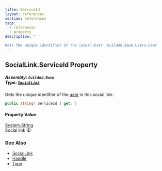 ```yaml
---
title: ServiceId
layout: references
section: references
tags:
  - references
  - property
description: "

Gets the unique identifier of the [user](User 'Guilded.Base.Users.User') in this social link."
---
```


## SocialLink.ServiceId Property
##### **Assembly:** `Guilded.Base`<br/>**Type:** [`SocialLink`](SocialLink 'Guilded.Base.Users.SocialLink')

Gets the unique identifier of the [user](User 'Guilded.Base.Users.User') in this social link.

```csharp
public string? ServiceId { get; }
```

#### Property Value
[System.String](https://docs.microsoft.com/en-us/dotnet/api/System.String 'System.String')  
Social link ID

### See Also
- [SocialLink](SocialLink 'Guilded.Base.Users.SocialLink')
- [Handle](SocialLink.Handle 'Guilded.Base.Users.SocialLink.Handle')
- [Type](SocialLink.Type 'Guilded.Base.Users.SocialLink.Type')